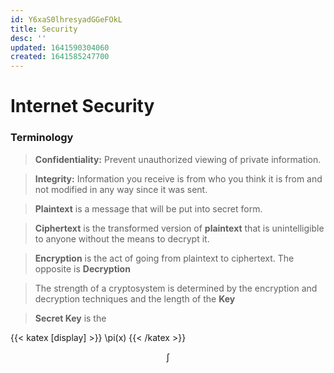 ```yaml
---
id: Y6xaS0lhresyadGGeFOkL
title: Security
desc: ''
updated: 1641590304060
created: 1641585247700
---
```


# Internet Security


### Terminology
> **Confidentiality:** Prevent unauthorized viewing of private information.

> **Integrity:** Information you receive is from who you think it is from and not modified in any way since it was sent.

> **Plaintext** is a message that will be put into secret form.

> **Ciphertext** is the transformed version of **plaintext** that is unintelligible to anyone without the means to decrypt it.

> **Encryption** is the act of going from plaintext to ciphertext. The opposite is **Decryption**

> The strength of a cryptosystem is determined by the encryption and decryption techniques and the length of the **Key**

> **Secret Key** is the 


{{< katex [display] >}}
\pi(x)
{{< /katex >}}

$$
\int
$$
